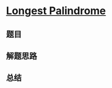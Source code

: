 # [Longest Palindrome](https://leetcode.com/problems/longest-palindrome/)
## 题目


## 解题思路


## 总结


